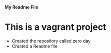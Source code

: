 **My Readme File**
# This is a vagrant project
* Created the repository called zero day 
* Created a Readme file
